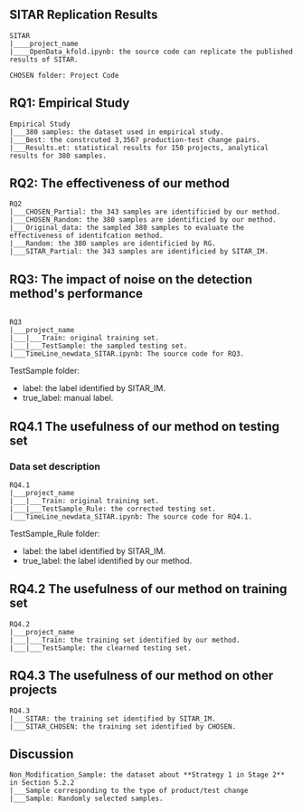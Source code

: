 ## SITAR Replication Results

```
SITAR
|____project_name
|____OpenData_kfold.ipynb: the source code can replicate the published results of SITAR.
```

```
CHOSEN folder: Project Code
```


## RQ1: Empirical Study
```
Empirical Study
|___380 samples: the dataset used in empirical study.
|___Best: the constrcuted 3,3567 production-test change pairs.
|___Results.et: statistical results for 150 projects, analytical results for 380 samples.
```

## RQ2: The effectiveness of our method
```
RQ2
|___CHOSEN_Partial: the 343 samples are identificied by our method.
|___CHOSEN_Random: the 380 samples are identificied by our method.
|___Original_data: the sampled 380 samples to evaluate the effectiveness of identifcation method.
|___Random: the 380 samples are identificied by RG.
|___SITAR_Partial: the 343 samples are identificied by SITAR_IM.
```


## RQ3: The impact of noise on the detection method's performance
```

RQ3
|___project_name
|___|___Train: original training set.
|___|___TestSample: the sampled testing set.
|___TimeLine_newdata_SITAR.ipynb: The source code for RQ3.
```
TestSample folder:
* label: the label identified by SITAR_IM.
* true_label: manual label.


## RQ4.1 The usefulness of our method on testing set

### Data set description
```
RQ4.1
|___project_name
|___|___Train: original training set.
|___|___TestSample_Rule: the corrected testing set.
|___TimeLine_newdata_SITAR.ipynb: The source code for RQ4.1.
```
TestSample_Rule folder:
* label: the label identified by SITAR_IM.
* true_label: the label identified by our method.


## RQ4.2 The usefulness of our method on training set
```
RQ4.2
|___project_name
|___|___Train: the training set identified by our method.
|___|___TestSample: the clearned testing set.
```

## RQ4.3 The usefulness of our method on other projects
```
RQ4.3
|___SITAR: the training set identified by SITAR_IM.
|___SITAR_CHOSEN: the training set identified by CHOSEN.
```

## Discussion
```
Non_Modification_Sample: the dataset about **Strategy 1 in Stage 2** in Section 5.2.2
|___Sample corresponding to the type of product/test change
|___Sample: Randomly selected samples.
```
